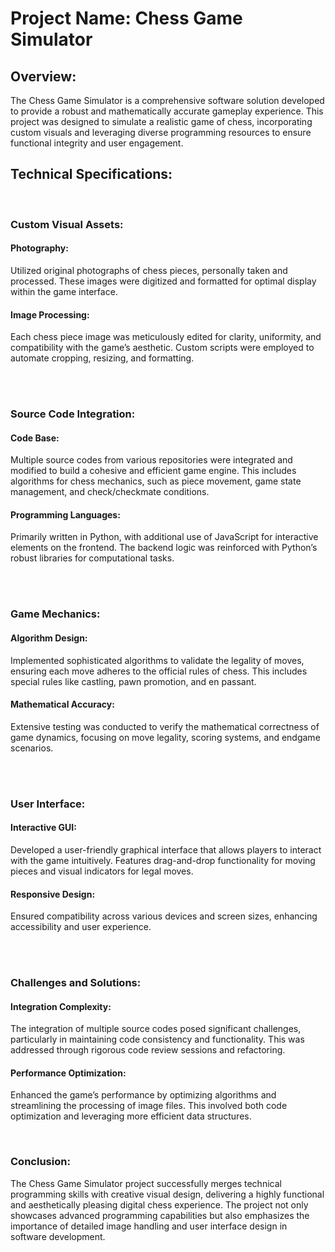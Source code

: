 # Project Name: Chess Game Simulator

## Overview:
The Chess Game Simulator is a comprehensive software solution developed to provide a robust and mathematically accurate gameplay experience. This project was designed to simulate a realistic game of chess, incorporating custom visuals and leveraging diverse programming resources to ensure functional integrity and user engagement.

## Technical Specifications:

<br>

### Custom Visual Assets:

#### Photography: 
Utilized original photographs of chess pieces, personally taken and processed. These images were digitized and formatted for optimal display within the game interface.

#### Image Processing: 
Each chess piece image was meticulously edited for clarity, uniformity, and compatibility with the game’s aesthetic. Custom scripts were employed to automate cropping, resizing, and formatting.

<br><br>
### Source Code Integration:

#### Code Base: 
Multiple source codes from various repositories were integrated and modified to build a cohesive and efficient game engine. This includes algorithms for chess mechanics, such as piece movement, game state management, and check/checkmate conditions.

#### Programming Languages: 
Primarily written in Python, with additional use of JavaScript for interactive elements on the frontend. The backend logic was reinforced with Python’s robust libraries for computational tasks.

<br><br>
### Game Mechanics:

#### Algorithm Design:
Implemented sophisticated algorithms to validate the legality of moves, ensuring each move adheres to the official rules of chess. This includes special rules like castling, pawn promotion, and en passant.

#### Mathematical Accuracy: 
Extensive testing was conducted to verify the mathematical correctness of game dynamics, focusing on move legality, scoring systems, and endgame scenarios.

<br><br>

### User Interface:

#### Interactive GUI:
Developed a user-friendly graphical interface that allows players to interact with the game intuitively. Features drag-and-drop functionality for moving pieces and visual indicators for legal moves.

#### Responsive Design: 
Ensured compatibility across various devices and screen sizes, enhancing accessibility and user experience.

<br><br>

### Challenges and Solutions:

#### Integration Complexity: 
The integration of multiple source codes posed significant challenges, particularly in maintaining code consistency and functionality. This was addressed through rigorous code review sessions and refactoring.

#### Performance Optimization: 
Enhanced the game’s performance by optimizing algorithms and streamlining the processing of image files. This involved both code optimization and leveraging more efficient data structures.

<br>

### Conclusion:
The Chess Game Simulator project successfully merges technical programming skills with creative visual design, delivering a highly functional and aesthetically pleasing digital chess experience. The project not only showcases advanced programming capabilities but also emphasizes the importance of detailed image handling and user interface design in software development.
